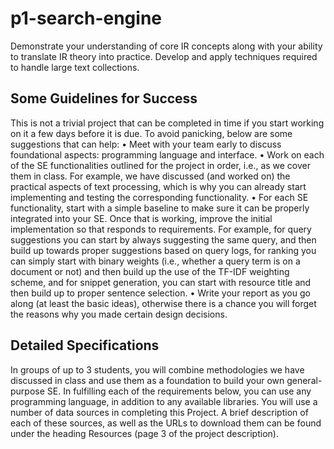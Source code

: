 # p1-search-engine
Demonstrate your understanding of core IR concepts along with your ability to translate IR theory into
practice. Develop and apply techniques required to handle large text collections.
## Some Guidelines for Success
This is not a trivial project that can be completed in time if you start working on it a few days before it is
due. To avoid panicking, below are some suggestions that can help:
• Meet with your team early to discuss foundational aspects: programming language and interface.
• Work on each of the SE functionalities outlined for the project in order, i.e., as we cover them in
class. For example, we have discussed (and worked on) the practical aspects of text processing,
which is why you can already start implementing and testing the corresponding functionality.
• For each SE functionality, start with a simple baseline to make sure it can be properly integrated
into your SE. Once that is working, improve the initial implementation so that responds to
requirements. For example, for query suggestions you can start by always suggesting the same
query, and then build up towards proper suggestions based on query logs, for ranking you can
simply start with binary weights (i.e., whether a query term is on a document or not) and then
build up the use of the TF-IDF weighting scheme, and for snippet generation, you can start with
resource title and then build up to proper sentence selection.
• Write your report as you go along (at least the basic ideas), otherwise there is a chance you will
forget the reasons why you made certain design decisions.
## Detailed Specifications
In groups of up to 3 students, you will combine methodologies we have discussed in class and use them
as a foundation to build your own general-purpose SE. In fulfilling each of the requirements below, you 
can use any programming language, in addition to any available libraries. You will use a number of data
sources in completing this Project. A brief description of each of these sources, as well as the URLs to
download them can be found under the heading Resources (page 3 of the project description). 
